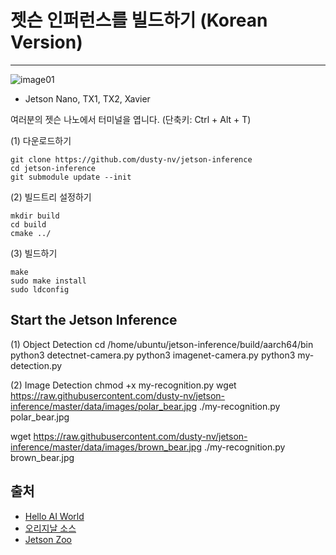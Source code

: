 # 젯슨 인퍼런스를 빌드하기 (Korean Version)
***
![image01](https://elinux.org/images/c/c7/Hello-AI-World-CV.png)

* Jetson Nano, TX1, TX2, Xavier

여러분의 젯슨 나노에서 터미널을 엽니다. (단축키: Ctrl + Alt + T)

(1) 다운로드하기
```
git clone https://github.com/dusty-nv/jetson-inference
cd jetson-inference
git submodule update --init
```

(2) 빌드트리 설정하기
```
mkdir build
cd build
cmake ../
```

(3) 빌드하기
```
make 
sudo make install
sudo ldconfig
```

## Start the Jetson Inference
(1) Object Detection
cd /home/ubuntu/jetson-inference/build/aarch64/bin
python3 detectnet-camera.py
python3 imagenet-camera.py
python3 my-detection.py

(2) Image Detection 
chmod +x my-recognition.py
wget https://raw.githubusercontent.com/dusty-nv/jetson-inference/master/data/images/polar_bear.jpg
./my-recognition.py polar_bear.jpg

wget https://raw.githubusercontent.com/dusty-nv/jetson-inference/master/data/images/brown_bear.jpg
./my-recognition.py brown_bear.jpg



## 출처
* [Hello AI World](https://developer.nvidia.com/embedded/twodaystoademo)
* [오리지날 소스](https://github.com/dusty-nv/jetson-inference)
* [Jetson Zoo](https://elinux.org/Jetson_Zoo)

